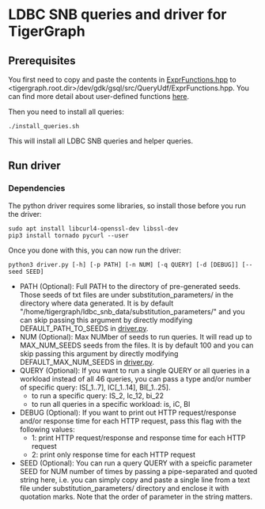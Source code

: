 # LDBC SNB queries and driver for TigerGraph

## Prerequisites

You first need to copy and paste the contents in [ExprFunctions.hpp](https://github.com/tigergraph/ecosys/tree/ldbc/ldbc_benchmark/tigergraph/queries/helper/ExprFunctions.hpp) to <tigergraph.root.dir>/dev/gdk/gsql/src/QueryUdf/ExprFunctions.hpp.
You can find more detail about user-defined functions [here](https://docs.tigergraph.com/dev/gsql-ref/querying/operators-functions-and-expressions#user-defined-functions).

Then you need to install all queries:

```
./install_queries.sh
```

This will install all LDBC SNB queries and helper queries.

## Run driver

### Dependencies

The python driver requires some libraries, so install those before you run the driver:

```
sudo apt install libcurl4-openssl-dev libssl-dev
pip3 install tornado pycurl --user
```

Once you done with this, you can now run the driver:

```
python3 driver.py [-h] [-p PATH] [-n NUM] [-q QUERY] [-d [DEBUG]] [--seed SEED]
```

* PATH (Optional): Full PATH to the directory of pre-generated seeds. Those seeds of txt files are under substitution_parameters/ in the directory where data generated. It is by default "/home/tigergraph/ldbc_snb_data/substitution_parameters/" and you can skip passing this argument by directly modifying DEFAULT_PATH_TO_SEEDS in [driver.py](https://github.com/tigergraph/ecosys/blob/ldbc/ldbc_benchmark/tigergraph/queries/driver.py).
* NUM (Optional): Max NUMber of seeds to run queries. It will read up to MAX_NUM_SEEDS seeds from the files. It is by default 100 and you can skip passing this argument by directly modifying DEFAULT_MAX_NUM_SEEDS in [driver.py](https://github.com/tigergraph/ecosys/blob/ldbc/ldbc_benchmark/tigergraph/queries/driver.py).
* QUERY (Optional): If you want to run a single QUERY or all queries in a workload instead of all 46 queries, you can pass a type and/or number of specific query: IS[_1..7], IC[_1..14], BI[_1..25]. 
  * to run a specific query: IS_2, Ic_12, bi_22
  * to run all queries in a specific workload: is, iC, BI
* DEBUG (Optional): If you want to print out HTTP request/response and/or response time for each HTTP request, pass this flag with the following values:
  * 1: print HTTP request/response and response time for each HTTP request
  * 2: print only response time for each HTTP request
* SEED (Optional): You can run a query QUERY with a speicfic parameter SEED for NUM number of times by passing a pipe-separated and quoted string here, i.e. you can simply copy and paste a single line from a text file under substitution_parameters/ directory and enclose it with quotation marks. Note that the order of parameter in the string matters.